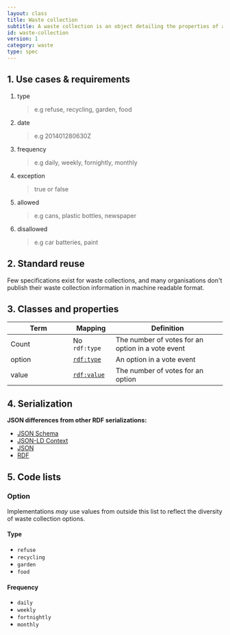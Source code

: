 ```yaml
---
layout: class
title: Waste collection
subtitle: A waste collection is an object detailing the properties of a refuse and recycling collection.
id: waste-collection
version: 1
category: waste
type: spec
---
```


<h2 id="use-cases-and-requirements">1. Use cases &amp; requirements</h2>

1. type

    >e.g refuse, recycling, garden, food

1. date

    >e.g 201401280630Z

1. frequency

    >e.g daily, weekly, fornightly, monthly

1. exception

    >true or false

1. allowed

    >e.g cans, plastic bottles, newspaper

1. disallowed

    >e.g car batteries, paint

<h2 id="standard-reuse">2. Standard reuse</h2>

Few specifications exist for waste collections, and many organisations don't publish their waste collection information in machine readable format.

<h2 id="classes-and-properties">3. Classes and properties</h2>

<table>
  <thead>
    <tr>
      <th width="130">Term</th>
      <th>Mapping</th>
      <th>Definition</th>
    </tr>
  </thead>
  <tbody>
    <tr>
      <td>Count</td>
      <td>No <code>rdf:type</code></td>
      <td>The number of votes for an option in a vote event</td>
    </tr>
    <tr id="rdf:type">
      <td>option</td>
      <td><code><a href="http://www.w3.org/TR/rdf-schema/#ch_type" title="http://www.w3.org/1999/02/22-rdf-syntax-ns#type">rdf:type</a></code></td>
      <td>An option in a vote event</td>
    </tr>
    <tr id="rdf:value">
      <td>value</td>
      <td><code><a href="http://www.w3.org/TR/rdf-schema/#ch_value" title="http://www.w3.org/1999/02/22-rdf-syntax-ns#value">rdf:value</a></code></td>
      <td>The number of votes for an option</td>
    </tr>
  </tbody>
</table>

<h2 id="serialization">4. Serialization</h2>

**JSON differences from other RDF serializations:**

<ul class="nav nav-tabs no-js">
  <li><a href="#count-schema">JSON Schema</a></li>
  <li><a href="#count-context">JSON-LD Context</a></li>
  <li class="active"><a href="#count-json">JSON</a></li>
  <li><a href="#count-rdf">RDF</a></li>
</ul>

<div class="tab-content no-js">
  <div class="tab-pane" id="count-schema" data-url="{{ site.url }}/schemas/waste-collection.json"></div>
  <div class="tab-pane" id="count-context" data-url="{{ site.url }}/contexts/waste-collection.jsonld"></div>
  <div class="tab-pane active" id="count-json" data-url="{{ site.url }}/examples/waste-collection.json"></div>
  <div class="tab-pane" id="count-rdf" data-url="{{ site.url }}/examples/waste-collection.ttl"></div>
</div>

<h2 id="code-lists">5. Code lists</h2>

### Option

Implementations <em class="rfc2119">may</em> use values from outside this list to reflect the diversity of waste collection options.

#### Type

* `refuse`
* `recycling`
* `garden`
* `food`

#### Frequency

* `daily`
* `weekly`
* `fortnightly`
* `monthly`